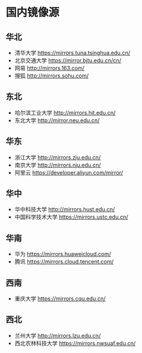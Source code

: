 # 国内镜像源
华北
--
- 清华大学 https://mirrors.tuna.tsinghua.edu.cn/
- 北京交通大学 https://mirror.bjtu.edu.cn/cn/
- 网易 http://mirrors.163.com/
- 搜狐 http://mirrors.sohu.com/


东北
--
- 哈尔滨工业大学 http://mirrors.hit.edu.cn/
- 东北大学 http://mirror.neu.edu.cn/


华东
--
- 浙江大学 http://mirrors.zju.edu.cn/
- 南京大学 http://mirrors.nju.edu.cn/
- 阿里云 https://developer.aliyun.com/mirror/

华中
--
- 华中科技大学 http://mirrors.hust.edu.cn/
- 中国科学技术大学 https://mirrors.ustc.edu.cn/

华南
--
- 华为 https://mirrors.huaweicloud.com/
- 腾讯 https://mirrors.cloud.tencent.com/

西南
--
- 重庆大学 https://mirrors.cqu.edu.cn/

西北
--
- 兰州大学 http://mirrors.lzu.edu.cn/
- 西北农林科技大学 https://mirrors.nwsuaf.edu.cn/

